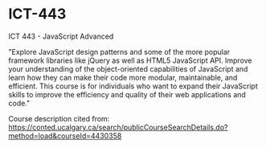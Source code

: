 # ICT-443
ICT 443 - JavaScript Advanced

"Explore JavaScript design patterns and some of the more popular framework libraries like jQuery as well as HTML5 JavaScript API. Improve your understanding of the object-oriented capabilities of JavaScript and learn how they can make their code more modular, maintainable, and efficient. This course is for individuals who want to expand their JavaScript skills to improve the efficiency and quality of their web applications and code."

Course description cited from: https://conted.ucalgary.ca/search/publicCourseSearchDetails.do?method=load&courseId=4430358
